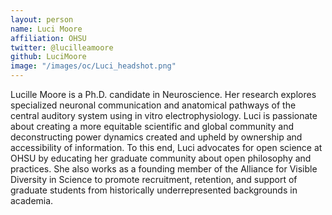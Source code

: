 ```yaml
---
layout: person
name: Luci Moore
affiliation: OHSU
twitter: @lucilleamoore
github: LuciMoore
image: "/images/oc/Luci_headshot.png"
---
```


Lucille Moore is a Ph.D. candidate in Neuroscience. Her research explores specialized neuronal communication and anatomical pathways of the central auditory system using in vitro electrophysiology. Luci is passionate about creating a more equitable scientific and global community and deconstructing power dynamics created and upheld by ownership and accessibility of information. To this end, Luci advocates for open science at OHSU by educating her graduate community about open philosophy and practices. She also works as a founding member of the Alliance for Visible Diversity in Science to promote recruitment, retention, and support of graduate students from historically underrepresented backgrounds in academia.


